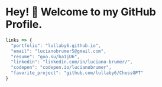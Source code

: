 # Hey! 👋 Welcome to my GitHub Profile.

```js
links => {
  "portfolio": "lullaby6.github.io",
  "email": "lucianobrumer5@gmail.com",
  "resume": "goo.su/ba1jU6",
  "linkedin": "linkedin.com/in/luciano-brumer/",
  "codepen": "codepen.io/lucianobrumer",
  "favorite_project": "github.com/lullaby6/ChessGPT"
} 
```
